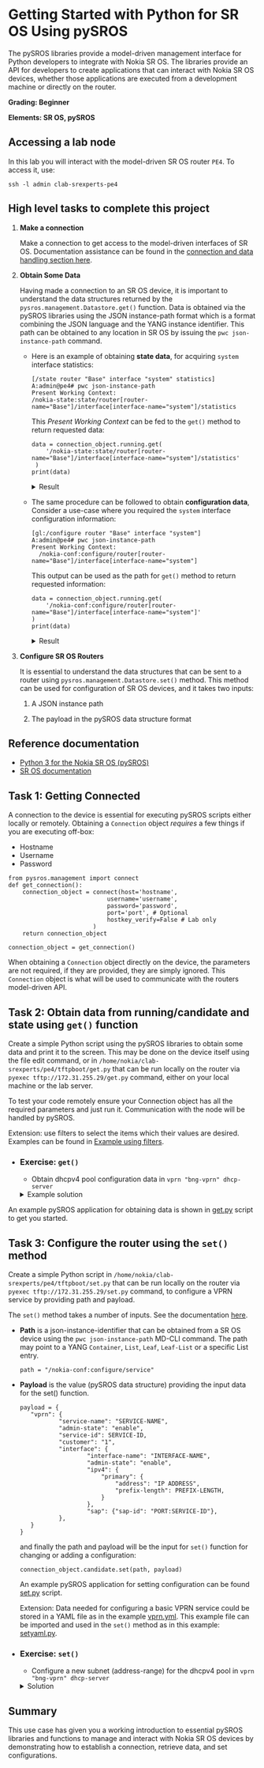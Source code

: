 # Getting Started with Python for SR OS Using pySROS

The pySROS libraries provide a model-driven management interface for Python developers to integrate with Nokia SR OS.
The libraries provide an API for developers to create applications that can interact with Nokia SR OS devices, whether those applications are executed from a development machine or directly on the router.

**Grading: Beginner**

**Elements: SR OS, pySROS**

## Accessing a lab node

In this lab you will interact with the model-driven SR OS router `PE4`. To access it, use:

```
ssh -l admin clab-srexperts-pe4
```

## High level tasks to complete this project

1. **Make a connection**

    Make a connection to get access to the model-driven interfaces of SR OS. Documentation assistance can be found in the [connection and data handling section here](https://network.developer.nokia.com/static/sr/learn/pysros/latest/pysros.html#module-pysros.management).


   
2. **Obtain Some Data**

    Having made a connection to an SR OS device, it is important to understand the data structures returned by the `pysros.management.Datastore.get()` function. Data is obtained via the pySROS libraries using the JSON instance-path format which is a format combining the JSON language and the YANG instance identifier. This path can be obtained to any location in SR OS by issuing the `pwc json-instance-path` command.

    * Here is an example of obtaining **state data**, for acquiring `system` interface statistics:

   
         ```
         [/state router "Base" interface "system" statistics]
         A:admin@pe4# pwc json-instance-path
         Present Working Context:
         /nokia-state:state/router[router-name="Base"]/interface[interface-name="system"]/statistics
         ```

      This _Present Working Context_ can be fed to the `get()` method to return requested data:
  
         ```
         data = connection_object.running.get(
             '/nokia-state:state/router[router-name="Base"]/interface[interface-name="system"]/statistics'
          )
         print(data)
         ```

         <details>
         <summary>Result</summary>

      ```
      {'ip': Container({'out-packets': Leaf(0), 'out-octets': Leaf(0), 'out-discard-packets': Leaf(0), 'out-discard-octets': Leaf(0), 'in-packets': Leaf(0), 'in-octets': Leaf(0), 'urpf-check-fail-packets': Leaf(0), 'urpf-check-fail-octets': Leaf(0)}), 'mpls': Container({'out-packets': Leaf(0), 'out-octets': Leaf(0), 'in-packets': Leaf(0), 'in-octets': Leaf(0)})}
      ```
         </details>
    
    * The same procedure can be followed to obtain **configuration data**, Consider a use-case where you required the `system` interface configuration information:

   
        ```
        [gl:/configure router "Base" interface "system"]
        A:admin@pe4# pwc json-instance-path
        Present Working Context:
          /nokia-conf:configure/router[router-name="Base"]/interface[interface-name="system"]
        ```

      This output can be used as the path for `get()` method to return requested information:
  
        ```
        data = connection_object.running.get(
            '/nokia-conf:configure/router[router-name="Base"]/interface[interface-name="system"]'
        )
        print(data)
        ``` 

         <details>
         <summary>Result</summary>

      ```
      {'interface-name': Leaf('system'), 'ipv4': Container({'primary': Container({'address': Leaf('10.46.10.24'), 'prefix-length': Leaf(32)})}), 'ipv6': Container({'address': {'fd00:fde8::10:24': Container({'ipv6-address': Leaf('fd00:fde8::10:24'), 'prefix-length': Leaf(128)})}})}
      ```
         </details>


3. **Configure SR OS Routers**

    It is essential to understand the data structures that can be sent to a router using `pysros.management.Datastore.set()` method. This method can be used for configuration of SR OS devices, and it takes two inputs:

    1. A JSON instance path

    2. The payload in the pySROS data structure format

## Reference documentation

* [Python 3 for the Nokia SR OS (pySROS)](https://network.developer.nokia.com/static/sr/learn/pysros/latest/#python-3-for-the-nokia-service-router-operating-system-pysros)
* [SR OS documentation](https://documentation.nokia.com/sr/)



## Task 1: Getting Connected 
A connection to the device is essential for executing pySROS scripts either locally or remotely. Obtaining a `Connection` object *requires* a few things if you are executing off-box:

  - Hostname
  - Username
  - Password

   ```
   from pysros.management import connect
   def get_connection():
       connection_object = connect(host='hostname', 
                               username='username', 
                               password='password', 
                               port='port', # Optional
                               hostkey_verify=False # Lab only
                           )
	   return connection_object

   connection_object = get_connection()
   ```

When obtaining a `Connection` object directly on the device, the parameters are not required, if they are provided, they are simply ignored. This `Connection` object is what will be used to communicate with the routers model-driven API.


## Task 2: Obtain data from running/candidate and state using `get()` function

Create a simple Python script using the pySROS libraries to obtain some data and print it to the screen. This may be done on the device itself using the file edit command, or in `/home/nokia/clab-srexperts/pe4/tftpboot/get.py` that can be run locally on the router via `pyexec tftp://172.31.255.29/get.py` command, either on your local machine or the lab server.

To test your code remotely ensure your Connection object has all the required parameters and just run it. Communication with the node will be handled by pySROS.

Extension: use filters to select the items which their values are desired. Examples can be found in [Example using filters](https://network.developer.nokia.com/static/sr/learn/pysros/latest/pysros.html#pysros-management-datastore-get-example-content-node-filters).



- ### Exercise: `get()`

    * Obtain dhcpv4 pool configuration data in `vprn "bng-vprn" dhcp-server`


    <details>
    <summary>Example solution</summary>

    ```
    
    from pysros.management import connect

    def main():
    
        connection_object = connect(
            host="host name",
            username="username",
            password="password",
            hostkey_verify=False,
        )
        data = connection_object.running.get(
            '/nokia-conf:configure/service/vprn[service-name="bng-vprn"]/dhcp-server/dhcpv4',
            filter={
                "pool": {},
            },
        )
        print(data)
        print("\n")

    if __name__ == "__main__":
        main()
    ```
    </details>

An example pySROS application for obtaining data is shown in [get.py](./example_solution/get.py) script to get you started.

## Task 3: Configure the router using the `set()` method

Create a simple Python script in `/home/nokia/clab-srexperts/pe4/tftpboot/set.py` that can be run locally on the router via `pyexec tftp://172.31.255.29/set.py` command, to configure a VPRN service by providing path and payload.

The `set()` method takes a number of inputs.  See the documentation [here](https://network.developer.nokia.com/static/sr/learn/pysros/latest/pysros.html?highlight=set#pysros.management.Datastore.set).

* **Path** is a json-instance-identifier that can be obtained from a SR OS device using the `pwc json-instance-path` MD-CLI command. The path may point to a YANG `Container`, `List`, `Leaf`, `Leaf-List` or a specific List entry.

    ```
    path = "/nokia-conf:configure/service"
    ```
       
* **Payload** is the value (pySROS data structure) providing the input data for the set() function.

     ```
     payload = {
        "vprn": {
                "service-name": "SERVICE-NAME",
                "admin-state": "enable",
                "service-id": SERVICE-ID,
                "customer": "1",
                "interface": {
                        "interface-name": "INTERFACE-NAME",
                        "admin-state": "enable",
                        "ipv4": {
                            "primary": {
                                "address": "IP ADDRESS",
                                "prefix-length": PREFIX-LENGTH,
                            }
                        },
                        "sap": {"sap-id": "PORT:SERVICE-ID"},
                },
        }
    }
    ```

  and finally the path and payload will be the input for `set()` function for changing or adding a configuration:
      
    ```
    connection_object.candidate.set(path, payload)
    ```

  An example pySROS application for setting configuration can be found [set.py](./example_solution/set.py) script.

  Extension: Data needed for configuring a basic VPRN service could be stored in a YAML file as in the example [vprn.yml](./example_solution/vprn.yml). This example file can be imported and used in the `set()` method as in this example:  [setyaml.py](./example_solution/setyaml.py).

- ### Exercise: `set()`

    * Configure a new subnet (address-range) for the dhcpv4 pool in `vprn "bng-vprn" dhcp-server`


    <details>
    <summary>Solution</summary>

    ```
   
    from pysros.management import connect
    
    
    def main():
    
        connection_object = connect(
            host="host name",
            username="",
            password="",
            hostkey_verify=False,
        )
    
        subnet_path = '/nokia-conf:configure/service/vprn[service-name="bng-vprn"]/dhcp-server/dhcpv4[name="LocalDHCP1"]/pool[pool-name="LocalPool1"]'
        subnet_payload = {
            "subnet": {
                "ipv4-prefix": "10.24.3.0/24",
                "address-range": {
                    "start": "10.24.3.10",
                    "end": "10.24.3.254",
                },
            },
        }
        connection_object.candidate.set(subnet_path, subnet_payload)
        
    if __name__ == "__main__":
        main()
    ```
    </details>
  
## Summary
This use case has given you a working introduction to essential pySROS libraries and functions to manage and interact with Nokia SR OS devices by demonstrating how to establish a connection, retrieve data, and set configurations.

